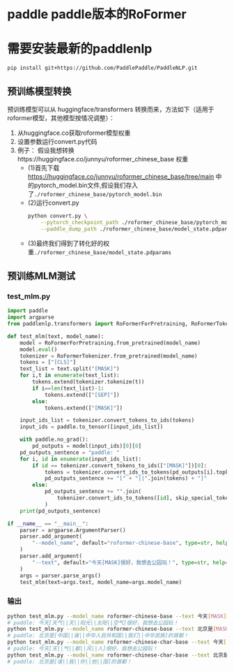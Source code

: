 # paddle paddle版本的RoFormer

# 需要安装最新的paddlenlp
`pip install git+https://github.com/PaddlePaddle/PaddleNLP.git`

## 预训练模型转换

预训练模型可以从 huggingface/transformers 转换而来，方法如下（适用于roformer模型，其他模型按情况调整）：

1. 从huggingface.co获取roformer模型权重
2. 设置参数运行convert.py代码
3. 例子：
   假设我想转换https://huggingface.co/junnyu/roformer_chinese_base 权重
   - (1)首先下载 https://huggingface.co/junnyu/roformer_chinese_base/tree/main 中的pytorch_model.bin文件,假设我们存入了`./roformer_chinese_base/pytorch_model.bin`
   - (2)运行convert.py
        ```bash
        python convert.py \
            --pytorch_checkpoint_path ./roformer_chinese_base/pytorch_model.bin \
            --paddle_dump_path ./roformer_chinese_base/model_state.pdparams
        ```
   - (3)最终我们得到了转化好的权重`./roformer_chinese_base/model_state.pdparams`
   
 
## 预训练MLM测试
### test_mlm.py
```python
import paddle
import argparse
from paddlenlp.transformers import RoFormerForPretraining, RoFormerTokenizer

def test_mlm(text, model_name):
    model = RoFormerForPretraining.from_pretrained(model_name)
    model.eval()
    tokenizer = RoFormerTokenizer.from_pretrained(model_name)
    tokens = ["[CLS]"]
    text_list = text.split("[MASK]")
    for i,t in enumerate(text_list):
        tokens.extend(tokenizer.tokenize(t))
        if i==len(text_list)-1:
            tokens.extend(["[SEP]"])
        else:
            tokens.extend(["[MASK]"])

    input_ids_list = tokenizer.convert_tokens_to_ids(tokens)
    input_ids = paddle.to_tensor([input_ids_list])

    with paddle.no_grad():
        pd_outputs = model(input_ids)[0][0]
    pd_outputs_sentence = "paddle: "
    for i, id in enumerate(input_ids_list):
        if id == tokenizer.convert_tokens_to_ids(["[MASK]"])[0]:
            tokens = tokenizer.convert_ids_to_tokens(pd_outputs[i].topk(5)[1].tolist())
            pd_outputs_sentence += "[" + "||".join(tokens) + "]"
        else:
            pd_outputs_sentence += "".join(
                tokenizer.convert_ids_to_tokens([id], skip_special_tokens=True)
            )
    print(pd_outputs_sentence)

if __name__ == "__main__":
    parser = argparse.ArgumentParser()
    parser.add_argument(
        "--model_name", default="roformer-chinese-base", type=str, help="Pretrained roformer name or path."
    )
    parser.add_argument(
        "--text", default="今天[MASK]很好，我想去公园玩！", type=str, help="MLM text."
    )
    args = parser.parse_args()
    test_mlm(text=args.text, model_name=args.model_name)

```
### 输出
```bash
python test_mlm.py --model_name roformer-chinese-base --text 今天[MASK]很好，我想去公园玩！
# paddle: 今天[天气||天||阳光||太阳||空气]很好，我想去公园玩！
python test_mlm.py --model_name roformer-chinese-base --text 北京是[MASK]的首都！
# paddle: 北京是[中国||谁||中华人民共和国||我们||中华民族]的首都！
python test_mlm.py --model_name roformer-chinese-char-base --text 今天[MASK]很好，我想去公园玩！
# paddle: 今天[天||气||都||风||人]很好，我想去公园玩！
python test_mlm.py --model_name roformer-chinese-char-base --text 北京是[MASK]的首都！
# paddle: 北京是[谁||我||你||他||国]的首都！
```